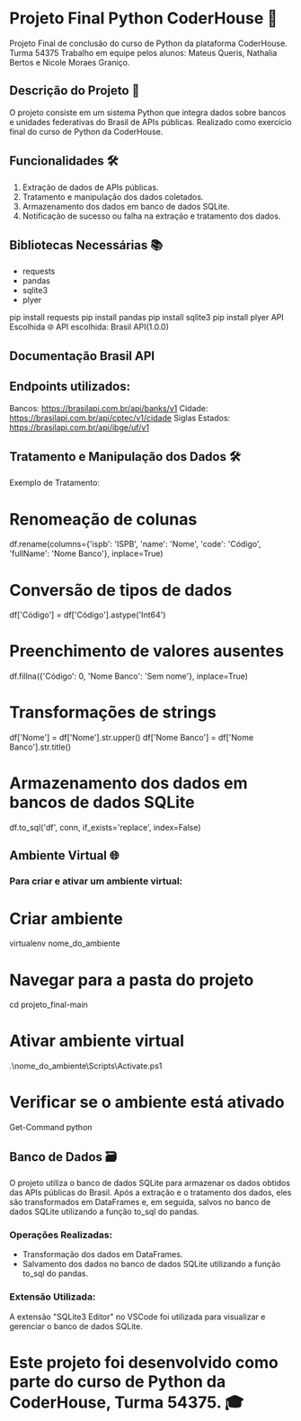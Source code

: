 # Projeto Final Python CoderHouse 🐍

Projeto Final de conclusão do curso de Python da plataforma CoderHouse. Turma 54375 Trabalho em equipe pelos alunos: Mateus Queris, Nathalia Bertos e Nicole Moraes Graniço.

## Descrição do Projeto 🚀

O projeto consiste em um sistema Python que integra dados sobre bancos e unidades federativas do Brasil de APIs públicas. Realizado como exercício final do curso de Python da CoderHouse.

## Funcionalidades 🛠️

1. Extração de dados de APIs públicas.
2. Tratamento e manipulação dos dados coletados.
3. Armazenamento dos dados em banco de dados SQLite.
4. Notificação de sucesso ou falha na extração e tratamento dos dados.

## Bibliotecas Necessárias 📚

- requests
- pandas
- sqlite3
- plyer

pip install requests
pip install pandas
pip install sqlite3
pip install plyer
API Escolhida 🌐
API escolhida: Brasil API(1.0.0)

## Documentação Brasil API

## Endpoints utilizados:
 Bancos: https://brasilapi.com.br/api/banks/v1
 Cidade: https://brasilapi.com.br/api/cptec/v1/cidade
 Siglas Estados: https://brasilapi.com.br/api/ibge/uf/v1

## Tratamento e Manipulação dos Dados 🛠️
Exemplo de Tratamento:

# Renomeação de colunas
df.rename(columns={'ispb': 'ISPB', 'name': 'Nome', 'code': 'Código', 'fullName': 'Nome Banco'}, inplace=True)

# Conversão de tipos de dados
df['Código'] = df['Código'].astype('Int64')

# Preenchimento de valores ausentes
df.fillna({'Código': 0, 'Nome Banco': 'Sem nome'}, inplace=True)

# Transformações de strings
df['Nome'] = df['Nome'].str.upper()
df['Nome Banco'] = df['Nome Banco'].str.title()

# Armazenamento dos dados em bancos de dados SQLite
df.to_sql('df', conn, if_exists='replace', index=False)

## Ambiente Virtual 🌐

### Para criar e ativar um ambiente virtual:

# Criar ambiente
virtualenv nome_do_ambiente

# Navegar para a pasta do projeto
cd projeto_final-main

# Ativar ambiente virtual
.\nome_do_ambiente\Scripts\Activate.ps1

# Verificar se o ambiente está ativado
Get-Command python

## Banco de Dados 🗃️

O projeto utiliza o banco de dados SQLite para armazenar os dados obtidos das APIs públicas do Brasil. Após a extração e o tratamento dos dados, eles são transformados em DataFrames e, em seguida, salvos no banco de dados SQLite utilizando a função to_sql do pandas.

### Operações Realizadas:

- Transformação dos dados em DataFrames.
- Salvamento dos dados no banco de dados SQLite utilizando a função to_sql do pandas.

### Extensão Utilizada:

A extensão "SQLite3 Editor" no VSCode foi utilizada para visualizar e gerenciar o banco de dados SQLite.


# Este projeto foi desenvolvido como parte do curso de Python da CoderHouse, Turma 54375. 🎓
